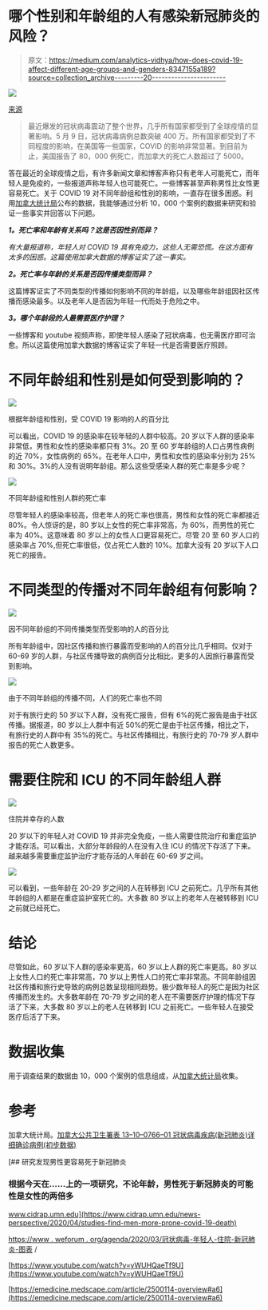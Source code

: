 # 哪个性别和年龄组的人有感染新冠肺炎的风险？

> 原文：<https://medium.com/analytics-vidhya/how-does-covid-19-affect-different-age-groups-and-genders-8347155a189?source=collection_archive---------20----------------------->

![](img/6ef97bacddc0f558d985550460ea549d.png)

[来源](https://www.dysartetal.ca/covid-19/)

> 最近爆发的冠状病毒震动了整个世界，几乎所有国家都受到了全球疫情的显著影响。5 月 9 日，冠状病毒病例总数突破 400 万。所有国家都受到了不同程度的影响，在美国等一些国家，COVID 的影响非常显著。到目前为止，美国报告了 80，000 例死亡，而加拿大的死亡人数超过了 5000。

答在最近的全球疫情之后，有许多新闻文章和博客声称只有老年人可能死亡，而年轻人是免疫的，一些报道声称年轻人也可能死亡。一些博客甚至声称男性比女性更容易死亡。关于 COVID 19 对不同年龄组和性别的影响，一直存在很多困惑。利用[加拿大统计局](https://www150.statcan.gc.ca/t1/tbl1/en/cv.action?pid=1310076601)公布的数据，我能够通过分析 10，000 个案例的数据来研究和验证一些事实并回答以下问题。

***1。死亡率和年龄有关系吗？这是否因性别而异？***

*有大量报道称，年轻人对 COVID 19 具有免疫力，这些人无需恐慌。在这方面有太多的困惑。这篇使用加拿大数据的博客证实了这一事实。*

***2。死亡率与年龄的关系是否因传播类型而异？***

这篇博客证实了不同类型的传播如何影响不同的年龄组，以及哪些年龄组因社区传播而感染最多。以及老年人是否因为年轻一代而处于危险之中。

***3。哪个年龄段的人最需要医疗护理？***

一些博客和 youtube 视频声称，即使年轻人感染了冠状病毒，也无需医疗即可治愈。所以这篇使用加拿大数据的博客证实了年轻一代是否需要医疗照顾。

# 不同年龄组和性别是如何受到影响的？

![](img/012dd60f7e28f3014cdf3c126c08e859.png)

根据年龄组和性别，受 COVID 19 影响的人的百分比

可以看出，COVID 19 的感染率在较年轻的人群中较高。20 岁以下人群的感染率非常低，男性和女性的感染率都只有 3%。20 至 60 岁年龄组的人口占男性病例的近 70%，女性病例的 65%。在老年人口中，男性和女性的感染率分别为 25%和 30%。3%的人没有说明年龄组。那么这些受感染人群的死亡率是多少呢？

![](img/0a692a1388910fdffae32882789d87ee.png)

不同年龄组和性别人群的死亡率

尽管年轻人的感染率较高，但老年人的死亡率也很高，男性和女性的死亡率都接近 80%。令人惊讶的是，80 岁以上女性的死亡率非常高，为 60%，而男性的死亡率为 40%。这意味着 80 岁以上的女性人口更容易死亡。尽管 20 至 60 岁人口的感染率占 70%,但死亡率很低，仅占死亡人数的 10%。加拿大没有 20 岁以下人口死亡的报告。

# **不同类型的传播对不同年龄组有何影响？**

![](img/928460cb68b178f8d1e5f890674caf8c.png)

因不同年龄组的不同传播类型而受影响的人的百分比

所有年龄组中，因社区传播和旅行暴露而受影响的人的百分比几乎相同。仅对于 60-69 岁的人群，与社区传播导致的病例百分比相比，更多的人因旅行暴露而受到影响。

![](img/36849105e67d57fe04e01374b549677b.png)

由于不同年龄组的传播不同，人们的死亡率也不同

对于有旅行史的 50 岁以下人群，没有死亡报告，但有 6%的死亡报告是由于社区传播。据报道，80 岁以上人群中有近 50%的死亡是由于社区传播，相比之下，有旅行史的人群中有 35%的死亡。与社区传播相比，有旅行史的 70-79 岁人群中报告的死亡人数更多。

# **需要住院和 ICU 的不同年龄组人群**

![](img/3ac671c146575e6bf9ffb191d488681b.png)

住院并幸存的人数

20 岁以下的年轻人对 COVID 19 并非完全免疫，一些人需要住院治疗和重症监护才能存活。可以看出，大部分年龄段的人在没有入住 ICU 的情况下存活了下来。越来越多需要重症监护治疗才能存活的人年龄在 60-69 岁之间。

![](img/b4728256df0271cac86deccce1a6c30d.png)

可以看到，一些年龄在 20-29 岁之间的人在转移到 ICU 之前死亡。几乎所有其他年龄组的人都是在重症监护室死亡的。大多数 80 岁以上的老年人在被转移到 ICU 之前就已经死亡。

# **结论**

尽管如此，60 岁以下人群的感染率更高，60 岁以上人群的死亡率更高。80 岁以上女性人口的死亡率非常高，70 岁以上男性人口的死亡率非常高。不同年龄组因社区传播和旅行史导致的病例总数呈现相同趋势。极少数年轻人的死亡是因为社区传播而发生的。大多数年龄在 70-79 岁之间的老人在不需要医疗护理的情况下存活了下来，大多数 80 岁以上的老人在转移到 ICU 之前死亡。一些年轻人在接受医疗后活了下来。

# 数据收集

用于调查结果的数据由 10，000 个案例的信息组成，从[加拿大统计局](https://www150.statcan.gc.ca/t1/tbl1/en/tv.action?pid=1310076601)收集。

# 参考

加拿大统计局。[加拿大公共卫生署表 13–10–0766–01 冠状病毒疾病(新冠肺炎)详细确诊病例(初步数据)](https://www150.statcan.gc.ca/t1/tbl1/en/tv.action?pid=1310076601)

[](https://www.cidrap.umn.edu/news-perspective/2020/04/studies-find-men-more-prone-covid-19-death) [## 研究发现男性更容易死于新冠肺炎

### 根据今天在……上的一项研究，不论年龄，男性死于新冠肺炎的可能性是女性的两倍多

www.cidrap.umn.edu](https://www.cidrap.umn.edu/news-perspective/2020/04/studies-find-men-more-prone-covid-19-death) 

[https://www . weforum . org/agenda/2020/03/冠状病毒-年轻人-住院-新冠肺炎-图表](https://www.weforum.org/agenda/2020/03/coronavirus-young-people-hospitalized-covid-19-chart/) /

[https://www.youtube.com/watch?v=yWUHQaeTf9U](https://www.youtube.com/watch?v=yWUHQaeTf9U)

[https://emedicine.medscape.com/article/2500114-overview#a6](https://emedicine.medscape.com/article/2500114-overview#a6)